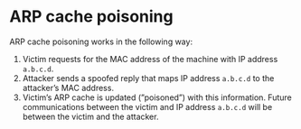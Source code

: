 # ARP cache poisoning

ARP cache poisoning works in the following way:

1. Victim requests for the MAC address of the machine with IP address `a.b.c.d`. 
2. Attacker sends a spoofed reply that maps IP address `a.b.c.d` to the attacker’s MAC address.
3. Victim’s ARP cache is updated (”poisoned”) with this information. Future communications between the victim and IP address `a.b.c.d` will be between the victim and the attacker.
